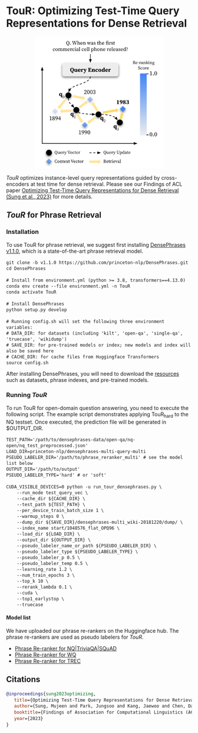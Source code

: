 # TouR: Optimizing Test-Time Query Representations for Dense Retrieval

<div align="center">
  <img alt="TouR" src="images/tour_overview.png" width="350px">
</div>

*TouR* optimizes instance-level query representations guided by cross-encoders at test time for dense retrieval.
Please see our Findings of ACL paper [
Optimizing Test-Time Query Representations for Dense Retrieval (Sung et al., 2023)](http://https://arxiv.org/abs/2205.12680) for more details.

## *TouR* for Phrase Retrieval

### Installation

To use TouR for phrase retrieval, we suggest first installing [DensePhrases v1.1.0](https://github.com/princeton-nlp/DensePhrases/tree/v1.1.0), which is a state-of-the-art phrase retrieval model.

```
git clone -b v1.1.0 https://github.com/princeton-nlp/DensePhrases.git
cd DensePhrases

# Install from environment.yml (python >= 3.8, transformers==4.13.0)
conda env create --file environment.yml -n TouR
conda activate TouR

# Install DensePhrases
python setup.py develop

# Running config.sh will set the following three environment variables:
# DATA_DIR: for datasets (including 'kilt', 'open-qa', 'single-qa', 'truecase', 'wikidump')
# SAVE_DIR: for pre-trained models or index; new models and index will also be saved here
# CACHE_DIR: for cache files from Huggingface Transformers
source config.sh
```

After installing DensePhrases, you will need to download the [resources](https://github.com/princeton-nlp/DensePhrases/tree/v1.1.0#resources) such as datasets, phrase indexes, and pre-trained models.


### Running *TouR*

To run TouR for open-domain question answering, you need to execute the following script.
The example script demonstrates applying TouR<sub>hard</sub> to the NQ testset. 
Once executed, the prediction file will be generated in $OUTPUT_DIR.

```
TEST_PATH='/path/to/densephrases-data/open-qa/nq-open/nq_test_preprocessed.json'
LOAD_DIR=princeton-nlp/densephrases-multi-query-multi
PSEUDO_LABELER_DIR='/path/to/phrase_reranker_multi' # see the model list below
OUTPUT_DIR='/path/to/output'
PSEUDO_LABELER_TYPE='hard' # or 'soft'

CUDA_VISIBLE_DEVICES=0 python -u run_tour_densephrases.py \
	--run_mode test_query_vec \
	--cache_dir ${CACHE_DIR} \
	--test_path ${TEST_PATH} \
	--per_device_train_batch_size 1 \
	--warmup_steps 0 \
	--dump_dir ${SAVE_DIR}/densephrases-multi_wiki-20181220/dump/ \
	--index_name start/1048576_flat_OPQ96 \
	--load_dir ${LOAD_DIR} \
	--output_dir ${OUTPUT_DIR} \
	--pseudo_labeler_name_or_path ${PSEUDO_LABELER_DIR} \
	--pseudo_labeler_type ${PSEUDO_LABELER_TYPE} \
	--pseudo_labeler_p 0.5 \
	--pseudo_labeler_temp 0.5 \
	--learning_rate 1.2 \
	--num_train_epochs 3 \
	--top_k 10 \
	--rerank_lambda 0.1 \
	--cuda \
	--top1_earlystop \
	--truecase
```

#### Model list

We have uploaded our phrase re-rankers on the Huggingface hub.
The phrase re-rankers are used as pseudo labelers for *TouR*.

- [Phrase Re-ranker for NQ|TriviaQA|SQuAD](https://huggingface.co/dmis-lab/phrase-reranker-multi)
- [Phrase Re-ranker for WQ](https://huggingface.co/dmis-lab/phrase-reranker-multi-wq)
- [Phrase Re-ranker for TREC](https://huggingface.co/dmis-lab/phrase-reranker-multi-trec) 


## Citations
```bibtex
@inproceedings{sung2023optimizing,
   title={Optimizing Test-Time Query Representations for Dense Retrieval},
   author={Sung, Mujeen and Park, Jungsoo and Kang, Jaewoo and Chen, Danqi and Lee, Jinhyuk},
   booktitle={Findings of Association for Computational Linguistics (ACL)},
   year={2023}
}
```
